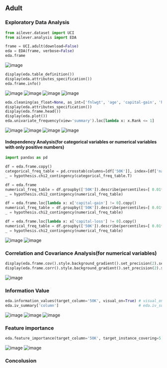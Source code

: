 ## Adult

### Exploratory Data Analysis

```python
from ailever.dataset import UCI
from ailever.analysis import EDA

frame = UCI.adult(download=False)
eda = EDA(frame, verbose=False)
eda.frame
```
![image](https://user-images.githubusercontent.com/56889151/152403742-9ab7cd0b-f271-48fd-9fc4-779ba0cfbc1c.png)

```python
display(eda.table_definition())
display(eda.attributes_specification())
eda.frame.info()
```
![image](https://user-images.githubusercontent.com/56889151/152403838-8b4ba316-c731-46cc-8144-08883687b2bd.png)
![image](https://user-images.githubusercontent.com/56889151/152404253-fb41f0da-1d52-4f14-be3c-1446eca893af.png)
![image](https://user-images.githubusercontent.com/56889151/152404343-c35a844d-e391-4e5f-b9ec-be0eeb4c741d.png)
![image](https://user-images.githubusercontent.com/56889151/152404380-9a9cb3e8-2223-410b-a4a0-bd841c778b45.png)


```python
eda.cleaning(as_float=None, as_int=['fnlwgt', 'age', 'capital-gain', 'hours-per-week', 'capital-loss', 'education-num'], as_date=None, as_str=['education', 'native-country', 'workclass', 'occupation', 'race', 'relationship', '50K', 'marital-status', 'sex'], as_category=None, verbose=False)
display(eda.attributes_specification())
display(eda.frame.head())
display(eda.plot())
eda.univariate_frequency(view='summary').loc[lambda x: x.Rank <= 1]
```
![image](https://user-images.githubusercontent.com/56889151/152405651-0b3d52ee-3ad9-487f-ad63-786cf46eb228.png)
![image](https://user-images.githubusercontent.com/56889151/152406337-36688fb1-0acb-4d92-a738-dbc09fa9aab0.png)
![image](https://user-images.githubusercontent.com/56889151/152406400-93f060b5-7c40-436e-85d6-4c0f6c7952d1.png)
![image](https://user-images.githubusercontent.com/56889151/152409103-dcf188b3-0be1-4379-bcc2-27dfd762767a.png)


#### Independency Analysis(for categorical variables or numerical variables with only positive numbers)
```python
import pandas as pd

df = eda.frame.copy()
categorical_freq_table = pd.crosstab(columns=[df['50K']], index=[df['native-country']], margins=False, margins_name='All', dropna=True, normalize=True)
_ = hypothesis.chi2_contingency(categorical_freq_table.T)

df = eda.frame
numerical_freq_table = df.groupby(['50K']).describe(percentiles=[ 0.01*i for i in range(1, 100)])['fnlwgt'].loc[:, 'min':'max']
_ = hypothesis.chi2_contingency(numerical_freq_table)

df = eda.frame.loc[lambda x: x['capital-gain'] != 0].copy()
numerical_freq_table = df.groupby(['50K']).describe(percentiles=[ 0.01*i for i in range(1, 100)])['capital-gain'].loc[:, 'min':'max']
_ = hypothesis.chi2_contingency(numerical_freq_table)

df = eda.frame.loc[lambda x: x['capital-loss'] != 0].copy()
numerical_freq_table = df.groupby(['50K']).describe(percentiles=[ 0.01*i for i in range(1, 100)])['capital-loss'].loc[:, 'min':'max']
_ = hypothesis.chi2_contingency(numerical_freq_table)
```
![image](https://user-images.githubusercontent.com/56889151/152457958-e60599ec-f050-423a-9473-507648ed63c8.png)
![image](https://user-images.githubusercontent.com/56889151/152457897-243f8e34-dcdf-404a-98ad-e5eedc5da686.png)

### Correlation and Covariance Analysis(for numerical variables)
```python
display(eda.frame.cov().style.background_gradient().set_precision(2).set_properties(**{'font-size': '5pt'}))
display(eda.frame.corr().style.background_gradient().set_precision(2).set_properties(**{'font-size': '5pt'}))
```
![image](https://user-images.githubusercontent.com/56889151/152468130-2cdea565-7159-424a-958d-9971383b6a11.png)


### Information Value
```python
eda.information_values(target_column='50K', visual_on=True) # visual_on for 'EventIVSum', 'EventIVAvg', 'QuasiBVF'
eda.iv_summary['column']                                    # eda.iv_summary['result']
```
![image](https://user-images.githubusercontent.com/56889151/152468926-5b43b40a-d668-44e9-a4e1-45a1190dd37c.png)
![image](https://user-images.githubusercontent.com/56889151/152468946-90483eff-de58-42c5-93ce-944739f1612e.png)
![image](https://user-images.githubusercontent.com/56889151/152468983-9f14b982-2af5-4004-8ed1-7db95c7d67eb.png)

### Feature importance
```python
eda.feature_importance(target_column='50K', target_instance_covering=5, decimal=1)
```
![image](https://user-images.githubusercontent.com/56889151/152469144-0395788f-1894-415f-bd01-7e2617efdcfe.png)
![image](https://user-images.githubusercontent.com/56889151/152469163-1df3c269-9079-4cbf-b126-27eca2704bf6.png)

### Concolusion
```python

```

